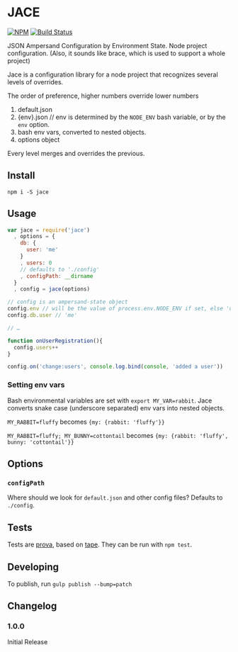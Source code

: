 # JACE

[![NPM](https://nodei.co/npm/jace.png)](https://nodei.co/npm/jace/) [![Build Status](https://travis-ci.org/joeybaker/jace.png?branch=master)](https://travis-ci.org/joeybaker/jace)

JSON Ampersand Configuration by Environment State. Node project configuration. (Also, it sounds like brace, which is used to support a whole project)

Jace is a configuration library for a node project that recognizes several levels of overrides.

The order of preference, higher numbers override lower numbers

1. default.json
2. {env}.json // env is determined by the `NODE_ENV` bash variable, or by the `env` option.
3. bash env vars, converted to nested objects.
4. options object

Every level merges and overrides the previous.

## Install
`npm i -S jace`

## Usage
```js
var jace = require('jace')
  , options = {
    db: {
      user: 'me'
    }
    , users: 0
    // defaults to './config'
    , configPath: __dirname
  }
  , config = jace(options)

// config is an ampersand-state object
config.env // will be the value of process.env.NODE_ENV if set, else 'default'
config.db.user // 'me'

// …

function onUserRegistration(){
  config.users++
}

config.on('change:users', console.log.bind(console, 'added a user'))
```

### Setting env vars
Bash environmental variables are set with `export MY_VAR=rabbit`. Jace converts snake case (underscore separated) env vars into nested objects.

`MY_RABBIT=fluffy` becomes `{my: {rabbit: 'fluffy'}}`

`MY_RABBIT=fluffy; MY_BUNNY=cottontail` becomes `{my: {rabbit: 'fluffy', bunny: 'cottontail'}}`

## Options
### `configPath`
Where should we look for `default.json` and other config files? Defaults to `./config`.

## Tests
Tests are [prova](https://github.com/azer/prova), based on [tape](https://github.com/substack/tape). They can be run with `npm test`.

## Developing
To publish, run `gulp publish --bump=patch`

## Changelog
### 1.0.0
Initial Release
